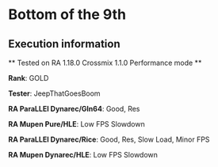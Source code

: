 # Bottom of the 9th 

## Execution information

** Tested on RA 1.18.0 Crossmix 1.1.0 Performance mode **

**Rank**: GOLD

**Tester**: JeepThatGoesBoom


**RA ParaLLEl Dynarec/Gln64**: Good, Res

**RA Mupen Pure/HLE**: Low FPS Slowdown

**RA ParaLLEl Dynarec/Rice**: Good, Res, Slow Load, Minor FPS

**RA Mupen Dynarec/HLE**: Low FPS Slowdown